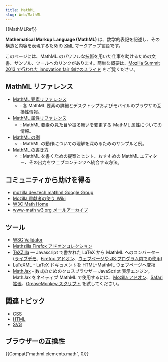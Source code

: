 ```yaml
---
title: MathML
slug: Web/MathML
---
```

{{MathMLRef}}

**Mathematical Markup Language (MathML)** は、数学的表記を記述し、その構造と内容を表現するための [XML](/ja/docs/Web/XML) マークアップ言語です。

このページには、MathML のパワフルな技術を用いた仕事を助けるための文書、サンプル、ツールへのリンクがあります。簡単な概要は、[Mozilla Summit 2013 で行われた innovation fair 向けのスライド](http://fred-wang.github.io/MozSummitMathML/index.html) をご覧ください。

## MathML リファレンス

- [MathML 要素リファレンス](/ja/docs/Web/MathML/Element)
  - : 各 MathML 要素の詳細とデスクトップおよびモバイルのブラウザの互換性情報。
- [MathML 属性リファレンス](/ja/docs/Web/MathML/Attribute)
  - : MathML 要素の見た目や振る舞いを変更する MathML 属性についての情報。
- [MathML の例](/ja/docs/Web/MathML/Examples)
  - : MathML の動作についての理解を深めるためのサンプルと例。
- [MathML の書き方](/ja/docs/Web/MathML/Authoring)
  - : MathML を書くための提案とヒント、おすすめの MathML エディター、その出力をウェブコンテンツへ統合する方法。

## コミュニティから助けを得る

- [mozilla.dev.tech.mathml Google Group](https://groups.google.com/g/mozilla.dev.tech.mathml)
- [Mozilla 貢献者の使う Wiki](https://wiki.mozilla.org/MathML:Home_Page)
- [W3C Math Home](https://www.w3.org/Math/)
- [www-math w3.org メールアーカイブ](https://lists.w3.org/Archives/Public/www-math/)

## ツール

- [W3C Validator](http://validator.w3.org)
- [Mathzilla Firefox アドオンコレクション](https://addons.mozilla.org/firefox/collections/fred_wang/mathzilla/)
- [TeXZilla](https://github.com/fred-wang/TeXZilla) — Javascript で書かれた LaTeX から MathML へのコンバーター ([ライブデモ](http://fred-wang.github.io/TeXZilla/)、[Firefox アドオン](https://addons.mozilla.org/firefox/addon/texzilla/)、[ウェブページや JS プログラム内での使用](https://github.com/fred-wang/TeXZilla/wiki/Using-TeXZilla))
- [LaTeXML](http://dlmf.nist.gov/LaTeXML/) - LaTeX ドキュメントを HTML+MathML ウェブページへ変換
- [MathJax](http://www.mathjax.org/) - 数式のためのクロスブラウザー JavaScript 表示エンジン。MathJax をネイティブ MathML で使用するには、[Mozilla アドオン](https://addons.mozilla.org/ja/firefox/addon/mathjax-native-mathml/)、[Safari 拡張](http://fred-wang.github.io/mathjax-native-mathml-safari/mathjax-native-mathml.safariextz)、[GreaseMonkey スクリプト](https://openuserjs.org/scripts/fred.wang/MathJax_Native_MathML/) を試してください。

## 関連トピック

- [CSS](/ja/docs/Web/CSS)
- [HTML](/ja/docs/Web/HTML)
- [SVG](/ja/docs/Web/SVG)

## ブラウザーの互換性

{{Compat("mathml.elements.math", 0)}}
